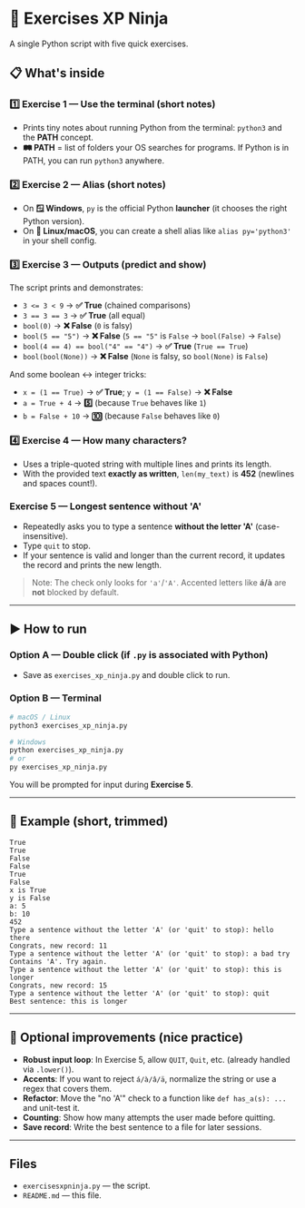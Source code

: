 # 🥇 Exercises XP Ninja

A single Python script with five quick exercises.

## 📋 What's inside

### 1️⃣ Exercise 1 — Use the terminal (short notes)
- Prints tiny notes about running Python from the terminal: `python3` and the **PATH** concept.
- **🛤️ PATH** = list of folders your OS searches for programs. If Python is in PATH, you can run `python3` anywhere.

### 2️⃣ Exercise 2 — Alias (short notes)
- On **🪟 Windows**, `py` is the official Python **launcher** (it chooses the right Python version).
- On **🐧 Linux/macOS**, you can create a shell alias like `alias py='python3'` in your shell config.

### 3️⃣ Exercise 3 — Outputs (predict and show)
The script prints and demonstrates:
- `3 <= 3 < 9` → **✅ True** (chained comparisons)
- `3 == 3 == 3` → **✅ True** (all equal)
- `bool(0)` → **❌ False** (`0` is falsy)
- `bool(5 == "5")` → **❌ False** (`5 == "5"` is `False` → `bool(False)` → `False`)
- `bool(4 == 4) == bool("4" == "4")` → **✅ True** (`True == True`)
- `bool(bool(None))` → **❌ False** (`None` is falsy, so `bool(None)` is `False`)

And some boolean ↔ integer tricks:
- `x = (1 == True)` → **✅ True**; `y = (1 == False)` → **❌ False**
- `a = True + 4` → **5️⃣** (because `True` behaves like `1`)
- `b = False + 10` → **🔟** (because `False` behaves like `0`)

### 4️⃣ Exercise 4 — How many characters?
- Uses a triple-quoted string with multiple lines and prints its length.
- With the provided text **exactly as written**, `len(my_text)` is **452** (newlines and spaces count!).

### Exercise 5 — Longest sentence **without 'A'**
- Repeatedly asks you to type a sentence **without the letter 'A'** (case-insensitive).
- Type `quit` to stop.
- If your sentence is valid and longer than the current record, it updates the record and prints the new length.

> Note: The check only looks for `'a'`/`'A'`. Accented letters like **á/à** are **not** blocked by default.

---

## ▶️ How to run
### Option A — Double click (if `.py` is associated with Python)
- Save as `exercises_xp_ninja.py` and double click to run.

### Option B — Terminal
```bash
# macOS / Linux
python3 exercises_xp_ninja.py

# Windows
python exercises_xp_ninja.py
# or
py exercises_xp_ninja.py
```

You will be prompted for input during **Exercise 5**.

---

## 🧪 Example (short, trimmed)
```
True
True
False
False
True
False
x is True
y is False
a: 5
b: 10
452
Type a sentence without the letter 'A' (or 'quit' to stop): hello there
Congrats, new record: 11
Type a sentence without the letter 'A' (or 'quit' to stop): a bad try
Contains 'A'. Try again.
Type a sentence without the letter 'A' (or 'quit' to stop): this is longer
Congrats, new record: 15
Type a sentence without the letter 'A' (or 'quit' to stop): quit
Best sentence: this is longer
```

---

## 🌟 Optional improvements (nice practice)
- **Robust input loop**: In Exercise 5, allow `QUIT`, `Quit`, etc. (already handled via `.lower()`).
- **Accents**: If you want to reject `á/à/â/ä`, normalize the string or use a regex that covers them.
- **Refactor**: Move the "no 'A'" check to a function like `def has_a(s): ...` and unit-test it.
- **Counting**: Show how many attempts the user made before quitting.
- **Save record**: Write the best sentence to a file for later sessions.

---

## Files
- `exercisesxpninja.py` — the script.
- `README.md` — this file.
